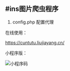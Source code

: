 
#ins图片爬虫程序
---

1. config.php 配置代理

在线使用：

https://cuntutu.liujiayang.cn/

小程序版：

![小程序码](https://www.liujiayang.cn/cuntutu/gh_c83a5fccd1be_430.jpg)
